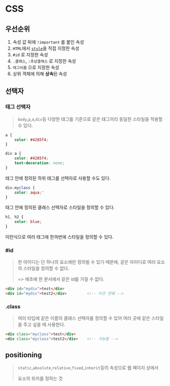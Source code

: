 # CSS

## 우선순위

1. 속성 값 뒤에 `!important` 를 붙인 속성
2. `HTML`에서 [`style`](https://ofcourse.kr/html-course/태그의-속성#style-속성)을 직접 지정한 속성
3. `#id` 로 지정한 속성
4. `.클래스`, `:추상클래스` 로 지정한 속성
5. `태그이름` 으로 지정한 속성
6. 상위 객체에 의해 **상속**된 속성

## 선택자

### 태그 선택자

> `body`,`p`,`a`,`div`등 다양한 태그를 기준으로 같은 태그끼리 동일한 스타일을 적용할 수 있다.

```css
a {
	color: #4285f4;
}
```

```css
div a {
	color: #4285f4;
	text-decoration: none;
}
```

태그 안에 정의된 하위 태그를 선택자로 사용할 수도 있다. 

```css
div.myclass {
	color: aqua;'
}
```

태그 안에 정의된 클래스 선택자로 스타일을 정의할 수 있다.

```css
h1, h2 {
	color: blue;
}
```

이런식으로 여러 태그에 한꺼번에 스타일을 정의할 수 있다.

### #id 

> 한 아이디는 단 하나의 요소에만 정의될 수 있기 때문에, 같은 아이디로 여러 요소의 스타일을 정의할 수 없다. 
>
> => 애초에 한 문서에서 같은 id를 가질 수 없다.

```html
<div id="mydiv">test</div>
<div id="mydiv">test2</div>			<!-- 이건 안돼 -->
```

### .class

> 여러 타입에 같은 이름의 클래스 선택자를 정의할 수 있어 여러 곳에 같은 스타일을 주고 싶을 때 사용한다.

```html
<div class="myclass">test</div>
<div class="myclass">test2</div>	<!-- 가능함 -->
```

## positioning

> `static`,`absolute`,`relative`,`fixed`,`inherit`등의 속성으로 웹 페이지 상에서 
>
> 요소의 위치를 정하는 것